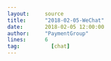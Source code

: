 ```yaml
---
layout:     source 
title:      "2018-02-05-WeChat"
date:       2018-02-05 12:00:00
author:     "PaymentGroup"
lines:      6 
tag:		  [chat]
---
```

